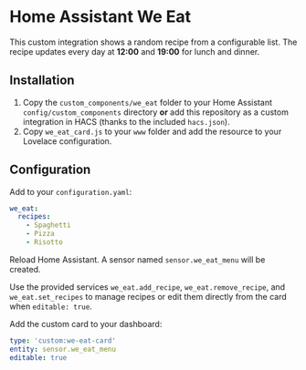 # Home Assistant We Eat

This custom integration shows a random recipe from a configurable list. The recipe updates every day at **12:00** and **19:00** for lunch and dinner.

## Installation

1. Copy the `custom_components/we_eat` folder to your Home Assistant `config/custom_components` directory **or** add this repository as a custom integration in HACS (thanks to the included `hacs.json`).
2. Copy `we_eat_card.js` to your `www` folder and add the resource to your Lovelace configuration.

## Configuration

Add to your `configuration.yaml`:

```yaml
we_eat:
  recipes:
    - Spaghetti
    - Pizza
    - Risotto
```

Reload Home Assistant. A sensor named `sensor.we_eat_menu` will be created.

Use the provided services `we_eat.add_recipe`, `we_eat.remove_recipe`, and `we_eat.set_recipes` to manage recipes or edit them directly from the card when `editable: true`.

Add the custom card to your dashboard:

```yaml
type: 'custom:we-eat-card'
entity: sensor.we_eat_menu
editable: true
```

